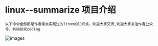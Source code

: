 # linux--summarize 项目介绍
	以下命令全部都是作者亲自实践过的linux的知识点，欢迎大家交流,欢迎大家关注作者公众号，共同研究coding
![images](https://github.com/xfg0218/greenplum--summarize/blob/master/images/wechat-images/wechat-images.png)

